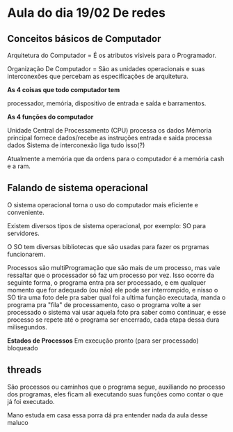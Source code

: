 # Aula do dia 19/02 De redes

## Conceitos básicos de Computador

Arquitetura do Computador = É os atributos vísiveis para o Programador.

Organização De Computador = São as unidades operacionais e suas interconexões que percebam as especificações de arquitetura.

**As 4 coisas que todo computador tem**

processador, memória, dispositivo de entrada e saída e barramentos.

**As 4 funções do computador**

Unidade Central de Processamento (CPU) processa os dados
Mémoria principal fornece dados/recebe as instruções
entrada e saida processa dados
Sistema de interconexão liga tudo isso(?)

Atualmente a memória que da ordens para o computador é a memória cash e a ram.

## Falando de sistema operacional

O sistema operacional torna o uso do computador mais eficiente e conveniente.

Existem diversos tipos de sistema operacional, por exemplo: SO para servidores.

O SO tem diversas bibliotecas que são usadas para fazer os prgramas funcionarem.

Processos são multiProgramação que são mais de um processo, mas vale ressaltar que o processador só faz um processo por vez.
Isso ocorre da seguinte forma, o programa entra pra ser processado, e em qualquer momento que for adequado (ou não) ele pode ser interrompido, e nisso o SO tira uma foto dele pra saber qual foi a ultima função executada, manda o programa pra "fila" de processamento, caso o programa volte a ser processado o sistema vai usar aquela foto pra saber como continuar, e esse processo se repete até o programa ser encerrado, cada etapa dessa dura milisegundos.

**Estados de Processos**
Em execução
pronto (para ser processado)
bloqueado

## threads

São processos ou caminhos que o programa segue, auxiliando no processo dos programas, eles ficam ali executando suas funções como contar o que já foi executado.

Mano estuda em casa essa porra dá pra entender nada da aula desse maluco
